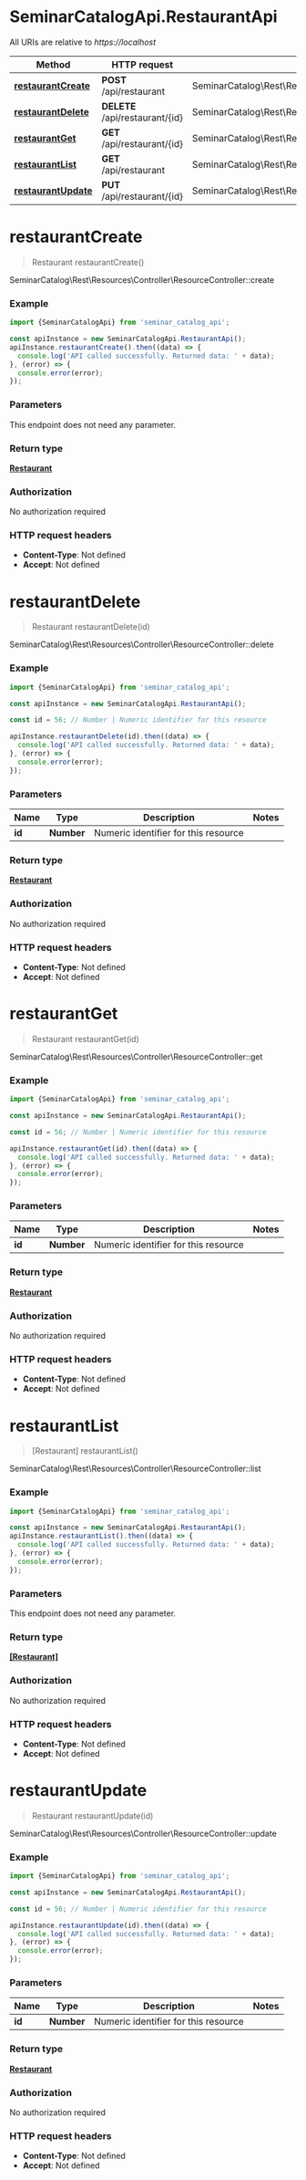 # SeminarCatalogApi.RestaurantApi

All URIs are relative to *https://localhost*

Method | HTTP request | Description
------------- | ------------- | -------------
[**restaurantCreate**](RestaurantApi.md#restaurantCreate) | **POST** /api/restaurant | SeminarCatalog\\Rest\\Resources\\Controller\\ResourceController::create
[**restaurantDelete**](RestaurantApi.md#restaurantDelete) | **DELETE** /api/restaurant/{id} | SeminarCatalog\\Rest\\Resources\\Controller\\ResourceController::delete
[**restaurantGet**](RestaurantApi.md#restaurantGet) | **GET** /api/restaurant/{id} | SeminarCatalog\\Rest\\Resources\\Controller\\ResourceController::get
[**restaurantList**](RestaurantApi.md#restaurantList) | **GET** /api/restaurant | SeminarCatalog\\Rest\\Resources\\Controller\\ResourceController::list
[**restaurantUpdate**](RestaurantApi.md#restaurantUpdate) | **PUT** /api/restaurant/{id} | SeminarCatalog\\Rest\\Resources\\Controller\\ResourceController::update


<a name="restaurantCreate"></a>
# **restaurantCreate**
> Restaurant restaurantCreate()

SeminarCatalog\\Rest\\Resources\\Controller\\ResourceController::create

### Example
```javascript
import {SeminarCatalogApi} from 'seminar_catalog_api';

const apiInstance = new SeminarCatalogApi.RestaurantApi();
apiInstance.restaurantCreate().then((data) => {
  console.log('API called successfully. Returned data: ' + data);
}, (error) => {
  console.error(error);
});

```

### Parameters
This endpoint does not need any parameter.

### Return type

[**Restaurant**](Restaurant.md)

### Authorization

No authorization required

### HTTP request headers

 - **Content-Type**: Not defined
 - **Accept**: Not defined

<a name="restaurantDelete"></a>
# **restaurantDelete**
> Restaurant restaurantDelete(id)

SeminarCatalog\\Rest\\Resources\\Controller\\ResourceController::delete

### Example
```javascript
import {SeminarCatalogApi} from 'seminar_catalog_api';

const apiInstance = new SeminarCatalogApi.RestaurantApi();

const id = 56; // Number | Numeric identifier for this resource

apiInstance.restaurantDelete(id).then((data) => {
  console.log('API called successfully. Returned data: ' + data);
}, (error) => {
  console.error(error);
});

```

### Parameters

Name | Type | Description  | Notes
------------- | ------------- | ------------- | -------------
 **id** | **Number**| Numeric identifier for this resource | 

### Return type

[**Restaurant**](Restaurant.md)

### Authorization

No authorization required

### HTTP request headers

 - **Content-Type**: Not defined
 - **Accept**: Not defined

<a name="restaurantGet"></a>
# **restaurantGet**
> Restaurant restaurantGet(id)

SeminarCatalog\\Rest\\Resources\\Controller\\ResourceController::get

### Example
```javascript
import {SeminarCatalogApi} from 'seminar_catalog_api';

const apiInstance = new SeminarCatalogApi.RestaurantApi();

const id = 56; // Number | Numeric identifier for this resource

apiInstance.restaurantGet(id).then((data) => {
  console.log('API called successfully. Returned data: ' + data);
}, (error) => {
  console.error(error);
});

```

### Parameters

Name | Type | Description  | Notes
------------- | ------------- | ------------- | -------------
 **id** | **Number**| Numeric identifier for this resource | 

### Return type

[**Restaurant**](Restaurant.md)

### Authorization

No authorization required

### HTTP request headers

 - **Content-Type**: Not defined
 - **Accept**: Not defined

<a name="restaurantList"></a>
# **restaurantList**
> [Restaurant] restaurantList()

SeminarCatalog\\Rest\\Resources\\Controller\\ResourceController::list

### Example
```javascript
import {SeminarCatalogApi} from 'seminar_catalog_api';

const apiInstance = new SeminarCatalogApi.RestaurantApi();
apiInstance.restaurantList().then((data) => {
  console.log('API called successfully. Returned data: ' + data);
}, (error) => {
  console.error(error);
});

```

### Parameters
This endpoint does not need any parameter.

### Return type

[**[Restaurant]**](Restaurant.md)

### Authorization

No authorization required

### HTTP request headers

 - **Content-Type**: Not defined
 - **Accept**: Not defined

<a name="restaurantUpdate"></a>
# **restaurantUpdate**
> Restaurant restaurantUpdate(id)

SeminarCatalog\\Rest\\Resources\\Controller\\ResourceController::update

### Example
```javascript
import {SeminarCatalogApi} from 'seminar_catalog_api';

const apiInstance = new SeminarCatalogApi.RestaurantApi();

const id = 56; // Number | Numeric identifier for this resource

apiInstance.restaurantUpdate(id).then((data) => {
  console.log('API called successfully. Returned data: ' + data);
}, (error) => {
  console.error(error);
});

```

### Parameters

Name | Type | Description  | Notes
------------- | ------------- | ------------- | -------------
 **id** | **Number**| Numeric identifier for this resource | 

### Return type

[**Restaurant**](Restaurant.md)

### Authorization

No authorization required

### HTTP request headers

 - **Content-Type**: Not defined
 - **Accept**: Not defined

